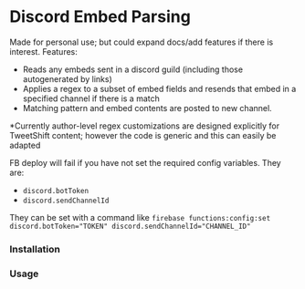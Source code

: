 # Discord Embed Parsing
Made for personal use; but could expand docs/add features if there is interest.
Features:
- Reads any embeds sent in a discord guild (including those autogenerated by links)
- Applies a regex to a subset of embed fields and resends that embed in a specified channel if there is a match
- Matching pattern and embed contents are posted to new channel.


*Currently author-level regex customizations are designed explicitly for TweetShift content; however the code is generic and this can easily be adapted


FB deploy will fail if you have not set the required config variables. They are:

- `discord.botToken`
- `discord.sendChannelId`

They can be set with a command like
`firebase functions:config:set discord.botToken="TOKEN" discord.sendChannelId="CHANNEL_ID"`


### Installation

### Usage
